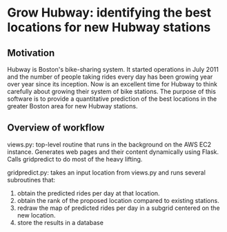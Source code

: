 Grow Hubway: identifying the best locations for new Hubway stations
===================================================================

## Motivation

Hubway is Boston's bike-sharing system.  It started operations in July 2011 and
the number of people taking rides every day has been growing year over year
since its inception.  Now is an excellent time for Hubway to think carefully
about growing their system of bike stations.  The purpose of this software is
to provide a quantitative prediction of the best locations in the greater
Boston area for new Hubway stations.

## Overview of workflow

views.py: top-level routine that runs in the background on the AWS EC2
instance.  Generates web pages and their content dynamically using Flask.
Calls gridpredict to do most of the heavy lifting.

gridpredict.py: takes an input location from views.py and runs several
subroutines that:
   1.  obtain the predicted rides per day at that location.
   2.  obtain the rank of the proposed location compared to existing stations.
   3.  redraw the map of predicted rides per day in a subgrid centered on the
   new location.
   4.  store the results in a database
